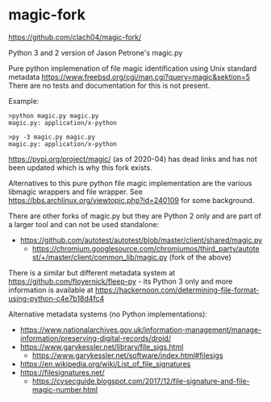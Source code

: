 # magic-fork

https://github.com/clach04/magic-fork/

Python 3 and 2 version of Jason Petrone's magic.py

Pure python implemenation of file magic identification using Unix standard
metadata https://www.freebsd.org/cgi/man.cgi?query=magic&sektion=5
There are no tests and documentation for this is not present.

Example:

    >python magic.py magic.py
    magic.py: application/x-python

    >py -3 magic.py magic.py
    magic.py: application/x-python


https://pypi.org/project/magic/ (as of 2020-04) has dead links and has not been updated which is why this fork exists.

Alternatives to this pure python file magic implementation are the various libmagic wrappers and file wrapper. See https://bbs.archlinux.org/viewtopic.php?id=240109 for some background.

There are other forks of magic.py but they are Python 2 only and are part of a larger tool and can not be used standalone:

  * https://github.com/autotest/autotest/blob/master/client/shared/magic.py
      * https://chromium.googlesource.com/chromiumos/third_party/autotest/+/master/client/common_lib/magic.py (fork of the above)


There is a similar but different metadata system at https://github.com/floyernick/fleep-py - its Python 3 only and more information is available at https://hackernoon.com/determining-file-format-using-python-c4e7b18d4fc4

Alternative metadata systems (no Python implementations):

  * https://www.nationalarchives.gov.uk/information-management/manage-information/preserving-digital-records/droid/
  * https://www.garykessler.net/library/file_sigs.html
      * https://www.garykessler.net/software/index.html#filesigs
  * https://en.wikipedia.org/wiki/List_of_file_signatures
  * https://filesignatures.net/
      * https://cysecguide.blogspot.com/2017/12/file-signature-and-file-magic-number.html
